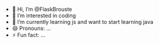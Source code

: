 - 👋 Hi, I’m @FlaskBrouste
- 👀 I’m interested in coding
- 🌱 I’m currently learning js and want to start learning java
- 😄 Pronouns: ...
- ⚡ Fun fact: ...

<!---
FlaskBrouste/FlaskBrouste is a ✨ special ✨ repository because its `README.md` (this file) appears on your GitHub profile.
You can click the Preview link to take a look at your changes.
--->
